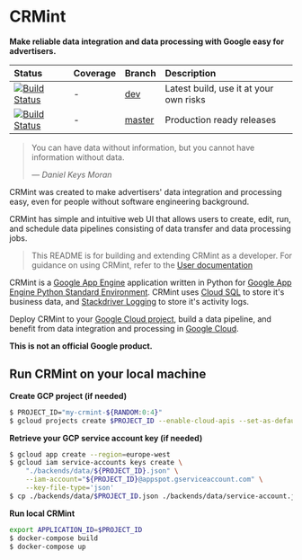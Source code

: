 # CRMint

**Make reliable data integration and data processing with Google easy for
advertisers.**

| Status | Coverage | Branch | Description |
| :----- | :--------- | :----- | :---------- |
| [![Build Status](https://travis-ci.org/google/crmint.svg?branch=dev)](https://travis-ci.org/google/crmint) | - | [dev](https://github.com/google/crmint/tree/dev) | Latest build, use it at your own risks  |
| [![Build Status](https://travis-ci.org/google/crmint.svg?branch=master)](https://travis-ci.org/google/crmint) | - | [master](https://github.com/google/crmint/tree/master) | Production ready releases |

> You can have data without information, but you cannot have information
> without data.
>
> — _Daniel Keys Moran_

CRMint was created to make advertisers' data integration and processing easy,
even for people without software engineering background.

CRMint has simple and intuitive web UI that allows users to create, edit, run,
and schedule data pipelines consisting of data transfer and data processing
jobs.

> This README is for building and extending CRMint as a developer. For guidance
> on using CRMint, refer to the [User documentation](https://google.github.io/crmint)

CRMint is a [Google App Engine](https://cloud.google.com/appengine/) application
written in Python for [Google App Engine Python Standard
Environment](https://cloud.google.com/appengine/docs/standard/python/). CRMint
uses [Cloud SQL](https://cloud.google.com/sql/) to store it's business data, and
[Stackdriver Logging](https://cloud.google.com/logging/) to store it's activity
logs.

Deploy CRMint to your [Google Cloud project](https://console.cloud.google.com/),
build a data pipeline, and benefit from data integration and processing in
[Google Cloud](https://cloud.google.com/).

**This is not an official Google product.**


## Run CRMint on your local machine

**Create GCP project (if needed)**
```sh
$ PROJECT_ID="my-crmint-${RANDOM:0:4}"
$ gcloud projects create $PROJECT_ID --enable-cloud-apis --set-as-default
```

**Retrieve your GCP service account key (if needed)**
```sh
$ gcloud app create --region=europe-west
$ gcloud iam service-accounts keys create \
    "./backends/data/${PROJECT_ID}.json" \
    --iam-account="${PROJECT_ID}@appspot.gserviceaccount.com" \
    --key-file-type='json'
$ cp ./backends/data/$PROJECT_ID.json ./backends/data/service-account.json
```

**Run local CRMint**
```sh
export APPLICATION_ID=$PROJECT_ID
$ docker-compose build
$ docker-compose up
```
